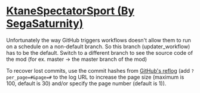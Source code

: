 # [KtaneSpectatorSport (By SegaSaturnity)](https://github.com/SegaSaturnity/KtaneSpectatorSport)

Unfortunately the way GitHub triggers workflows doesn't allow them to run on a schedule on a non-default branch. So this branch (updater_workflow) has to be the default. Switch to a different branch to see the source code of the mod (for ex. master -> the master branch of the mod)

To recover lost commits, use the commit hashes from [GitHub's reflog](https://api.github.com/repos/KtaneModules/KtaneSpectatorSport-SegaSaturnity/events) (add `?per_page=#&page=#` to the log URL to increase the page size (maximum is 100, default is 30) and/or specify the page number (default is 1)).
